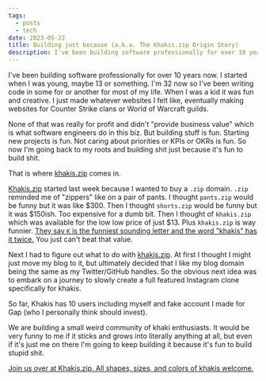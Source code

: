 ```yaml
---
tags:
  - posts
  - tech
date: 2023-05-22
title: Building just because (a.k.a. The Khakis.zip Origin Story)
description: I've been building software professionally for over 10 years now. I started when I was young, maybe 13 or something. I'm 32 now so I've been writing code in some for or another for most of my life. When I was a kid it was fun, just making whatever websites I felt like and eventually making websites for Counter Strike clans or World of Warcraft guilds.
---
```

I've been building software professionally for over 10 years now. I started when I was young, maybe 13 or something. I'm 32 now so I've been writing code in some for or another for most of my life. When I was a kid it was fun and creative. I just made whatever websites I felt like, eventually making websites for Counter Strike clans or World of Warcraft guilds.<!-- excerpt -->

None of that was really for profit and didn't "provide business value" which is what software engineers do in this biz. But building stuff is fun. Starting new projects is fun. Not caring about priorities or KPIs or OKRs is fun. So now I'm going back to my roots and building shit just because it's fun to build shit.

That is where [khakis.zip](https://khakis.zip/) comes in.

[Khakis.zip](https://khakis.zip/) started last week because I wanted to buy a `.zip` domain. `.zip` reminded me of "zippers" like on a pair of pants. I thought `pants.zip` would be funny but it was like $300. Then I thought `shorts.zip` would be funny but it was $150ish. Too expensive for a dumb bit. Then I thought of `khakis.zip` which was available for the low low price of just $13. Plus `khakis.zip` is way funnier. [They say `K` is the funniest sounding letter and the word "khakis" has it twice.](https://en.wikipedia.org/wiki/Inherently_funny_word) You just can't beat that value.

Next I had to figure out what to do with [khakis.zip](https://khakis.zip/). At first I thought I might just move my blog to it, but ultimately decided that I like my blog domain being the same as my Twitter/GitHub handles. So the obvious next idea was to embark on a journey to slowly create a full featured Instagram clone specifically for khakis.

So far, Khakis has 10 users including myself and fake account I made for Gap (who I personally think should invest).

We are building a small weird community of khaki enthusiasts. It would be very funny to me if it sticks and grows into literally anything at all, but even if it's just me on there I'm going to keep building it because it's fun to build stupid shit.

[Join us over at Khakis.zip. All shapes, sizes, and colors of khakis welcome.](https://khakis.zip/)